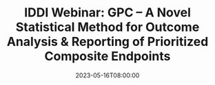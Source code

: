 ---
# Documentation: https://wowchemy.com/docs/managing-content/
type: webinar
title: "IDDI Webinar: GPC – A Novel Statistical Method for Outcome Analysis & Reporting of Prioritized Composite Endpoints"
url_freeregister: https://register.gotowebinar.com/register/5238233254194280800
date: 2023-05-16T08:00:00
date_end: 2023-05-16T09:00:00
all_day: false
speaker: "Johan Verbeeck and Mickaël De Backer"
---